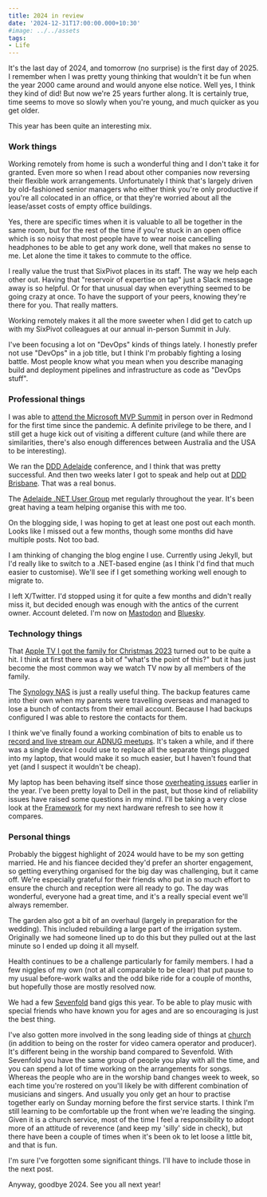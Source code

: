 ```yaml
---
title: 2024 in review
date: '2024-12-31T17:00:00.000+10:30'
#image: ../../assets
tags:
- Life
---
```


It's the last day of 2024, and tomorrow (no surprise) is the first day of 2025. I remember when I was pretty young thinking that wouldn't it be fun when the year 2000 came around and would anyone else notice. Well yes, I think they kind of did! But now we're 25 years further along. It is certainly true, time seems to move so slowly when you're young, and much quicker as you get older.

This year has been quite an interesting mix.

### Work things

Working remotely from home is such a wonderful thing and I don't take it for granted. Even more so when I read about other companies now reversing their flexible work arrangements. Unfortunately I think that's largely driven by old-fashioned senior managers who either think you're only productive if you're all colocated in an office, or that they're worried about all the lease/asset costs of empty office buildings.

Yes, there are specific times when it is valuable to all be together in the same room, but for the rest of the time if you're stuck in an open office which is so noisy that most people have to wear noise cancelling headphones to be able to get any work done, well that makes no sense to me. Let alone the time it takes to commute to the office.

I really value the trust that SixPivot places in its staff. The way we help each other out. Having that "reservoir of expertise on tap" just a Slack message away is so helpful. Or for that unusual day when everything seemed to be going crazy at once. To have the support of your peers, knowing they're there for you. That really matters.

Working remotely makes it all the more sweeter when I did get to catch up with my SixPivot colleagues at our annual in-person Summit in July.

I've been focusing a lot on "DevOps" kinds of things lately. I honestly prefer not use "DevOps" in a job title, but I think I'm probably fighting a losing battle. Most people know what you mean when you describe managing build and deployment pipelines and infrastructure as code as "DevOps stuff".

### Professional things

I was able to [attend the Microsoft MVP Summit](/2024/03/mvp-summit-2024) in person over in Redmond for the first time since the pandemic. A definite privilege to be there, and I still get a huge kick out of visiting a different culture (and while there are similarities, there's also enough differences between Australia and the USA to be interesting).

We ran the [DDD Adelaide](/2024/11/ddd-adelaide-2024) conference, and I think that was pretty successful. And then two weeks later I got to speak and help out at [DDD Brisbane](/2024/12/ddd-brisbane). That was a real bonus.

The [Adelaide .NET User Group](https://www.adnug.net) met regularly throughout the year. It's been great having a team helping organise this with me too.

On the blogging side, I was hoping to get at least one post out each month. Looks like I missed out a few months, though some months did have multiple posts. Not too bad.

I am thinking of changing the blog engine I use. Currently using Jekyll, but I'd really like to switch to a .NET-based engine (as I think I'd find that much easier to customise). We'll see if I get something working well enough to migrate to.

I left X/Twitter. I'd stopped using it for quite a few months and didn't really miss it, but decided enough was enough with the antics of the current owner. Account deleted. I'm now on [Mastodon](https://mastodon.online/@DavidRGardiner) and [Bluesky](https://bsky.app/profile/david.gardiner.net.au).

### Technology things

That [Apple TV I got the family for Christmas 2023](/2023/12/apple-tv-4k) turned out to be quite a hit. I think at first there was a bit of "what's the point of this?" but it has just become the most common way we watch TV now by all members of the family.

The [Synology NAS](/2024/02/wd-red-nas) is just a really useful thing. The backup features came into their own when my parents were travelling overseas and managed to lose a bunch of contacts from their email account. Because I had backups configured I was able to restore the contacts for them.

I think we've finally found a working combination of bits to enable us to [record and live stream our ADNUG meetups](/2024/02/streaming-struggles). It's taken a while, and if there was a single device I could use to replace all the separate things plugged into my laptop, that would make it so much easier, but I haven't found that yet (and I suspect it wouldn't be cheap).

My laptop has been behaving itself since those [overheating issues](/2024/02/hot-laptop) earlier in the year. I've been pretty loyal to Dell in the past, but those kind of reliability issues have raised some questions in my mind. I'll be taking a very close look at the [Framework](https://frame.work/au/en) for my next hardware refresh to see how it compares.

### Personal things

Probably the biggest highlight of 2024 would have to be my son getting married. He and his fiancee decided they'd prefer an shorter engagement, so getting everything organised for the big day was challenging, but it came off. We're especially grateful for their friends who put in so much effort to ensure the church and reception were all ready to go. The day was wonderful, everyone had a great time, and it's a really special event we'll always remember.

The garden also got a bit of an overhaul (largely in preparation for the wedding). This included rebuilding a large part of the irrigation system. Originally we had someone lined up to do this but they pulled out at the last minute so I ended up doing it all myself.

Health continues to be a challenge particularly for family members. I had a few niggles of my own (not at all comparable to be clear) that put pause to my usual before-work walks and the odd bike ride for a couple of months, but hopefully those are mostly resolved now.

We had a few [Sevenfold](https://www.sevenfoldband.com) band gigs this year. To be able to play music with special friends who have known you for ages and are so encouraging is just the best thing.

I've also gotten more involved in the song leading side of things at [church](https://web.archive.org/web/20250120110555/https://welcome.seedschurch.org/) (in addition to being on the roster for video camera operator and producer). It's different being in the worship band compared to Sevenfold. With Sevenfold you have the same group of people you play with all the time, and you can spend a lot of time working on the arrangements for songs. Whereas the people who are in the worship band changes week to week, so each time you're rostered on you'll likely be with different combination of musicians and singers. And usually you only get an hour to practise together early on Sunday morning before the first service starts. I think I'm still learning to be comfortable up the front when we're leading the singing. Given it is a church service, most of the time I feel a responsibility to adopt more of an attitude of reverence (and keep my 'silly' side in check), but there have been a couple of times when it's been ok to let loose a little bit, and that is fun.

I'm sure I've forgotten some significant things. I'll have to include those in the next post.

Anyway, goodbye 2024. See you all next year!
